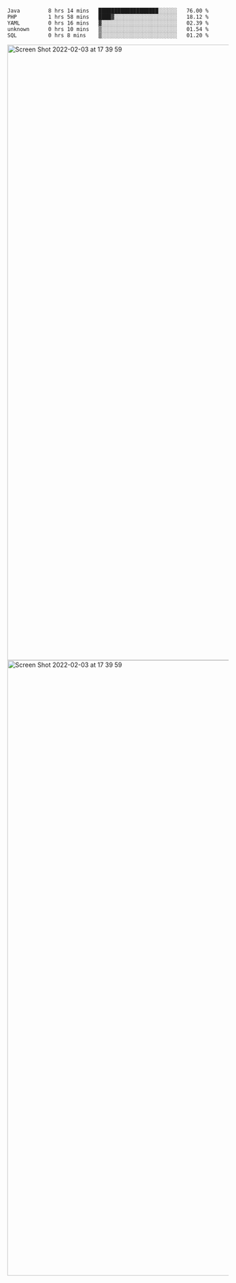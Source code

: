 <!--START_SECTION:waka-->

```text
Java         8 hrs 14 mins   ███████████████████░░░░░░   76.00 %
PHP          1 hrs 58 mins   ████▓░░░░░░░░░░░░░░░░░░░░   18.12 %
YAML         0 hrs 16 mins   ▓░░░░░░░░░░░░░░░░░░░░░░░░   02.39 %
unknown      0 hrs 10 mins   ▒░░░░░░░░░░░░░░░░░░░░░░░░   01.54 %
SQL          0 hrs 8 mins    ▒░░░░░░░░░░░░░░░░░░░░░░░░   01.20 %
```

<!--END_SECTION:waka-->

<img width="1400" alt="Screen Shot 2022-02-03 at 17 39 59" src="https://user-images.githubusercontent.com/45716542/152387304-f2b60485-53a6-4f4b-a818-5cefb1b0c0ae.png">
<img width="1400" alt="Screen Shot 2022-02-03 at 17 39 59" src="https://user-images.githubusercontent.com/45716542/152387273-ea5cdf21-2a45-44da-8bef-00c1763b1d42.png">
